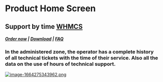 # Product Home Screen

## Support by time **[WHMCS](https://puqcloud.com/link.php?id=77)**

#####  [Order now](https://puqcloud.com/index.php?rp=/store/whmcs-module-support-by-time) | [Download](https://download.puqcloud.com/WHMCS/servers/PUQ_WHMCS-Support-by-time/) | [FAQ](https://faq.puqcloud.com/)

### In the administered zone, the operator has a complete history of all technical tickets with the time of their service. Also all the data on the use of hours of technical support.

[![image-1664275343962.png](https://doc.puq.info/uploads/images/gallery/2022-09/scaled-1680-/image-1664275343962.png)](https://doc.puq.info/uploads/images/gallery/2022-09/image-1664275343962.png)
